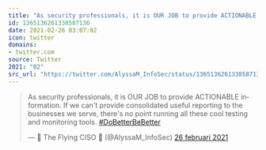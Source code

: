 ```yaml
---
title: "As security professionals, it is OUR JOB to provide ACTIONABLE information. If we can't provide cons..."
id: 1365136261338587136
date: 2021-02-26 03:07:02
icon: twitter
domains:
- twitter.com
source: Twitter
2021: "02"
src_url: "https://twitter.com/AlyssaM_InfoSec/status/1365136261338587136"
---
```

<blockquote class="twitter-tweet" data-lang="nl" data-dnt="true"><p lang="en" dir="ltr">As security professionals, it is OUR JOB to provide ACTIONABLE information. If we can&#39;t provide consolidated useful reporting to the businesses we serve, there&#39;s no point running all these cool testing and monitoring tools. <a href="https://twitter.com/hashtag/DoBetterBeBetter?src=hash&amp;ref_src=twsrc%5Etfw">#DoBetterBeBetter</a></p>&mdash; 👑 The Flying CISO 🦄 (@AlyssaM_InfoSec) <a href="https://twitter.com/AlyssaM_InfoSec/status/1365136261338587136?ref_src=twsrc%5Etfw">26 februari 2021</a></blockquote>
<script async src="https://platform.twitter.com/widgets.js" charset="utf-8"></script>

